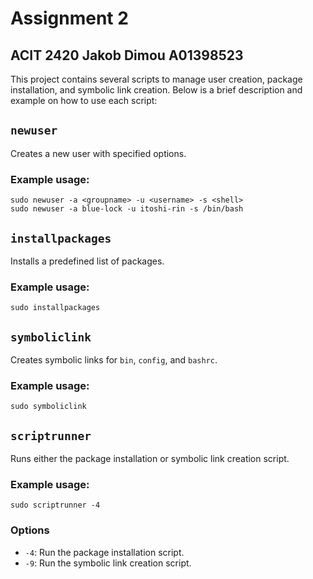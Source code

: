 # Assignment 2 
## ACIT 2420 Jakob Dimou A01398523

This project contains several scripts to manage user creation, package installation, and symbolic link creation. Below is a brief description and example on how to use each script:


## `newuser`
Creates a new user with specified options.

### Example usage:
```
sudo newuser -a <groupname> -u <username> -s <shell>
sudo newuser -a blue-lock -u itoshi-rin -s /bin/bash
```

## `installpackages`
Installs a predefined list of packages.

### Example usage:
```
sudo installpackages
```

## `symboliclink`
Creates symbolic links for `bin`, `config`, and `bashrc`.

### Example usage:
```
sudo symboliclink
```

## `scriptrunner`
Runs either the package installation or symbolic link creation script.

### Example usage:
```
sudo scriptrunner -4
```

### Options
- `-4`: Run the package installation script.
- `-9`: Run the symbolic link creation script.

